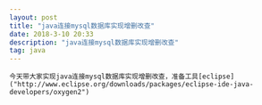 ```yaml
---
layout: post
title: "java连接mysql数据库实现增删改查"
date: 2018-3-10 20:33
description: "java连接mysql数据库实现增删改查"
tag: java
---
```



    今天带大家实现java连接mysql数据库实现增删改查，准备工具[eclipse]("http://www.eclipse.org/downloads/packages/eclipse-ide-java-developers/oxygen2")



```

```
